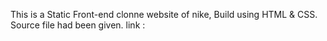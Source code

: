 This is a Static Front-end clonne website of nike, Build using HTML & CSS.
Source file had been given.
link : 
